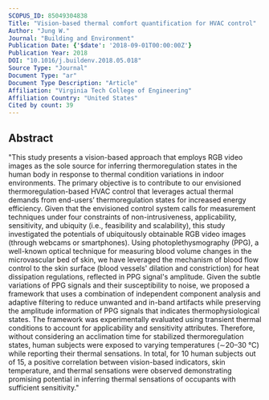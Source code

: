 ```yaml
---
SCOPUS_ID: 85049304838
Title: "Vision-based thermal comfort quantification for HVAC control"
Author: "Jung W."
Journal: "Building and Environment"
Publication Date: {'$date': '2018-09-01T00:00:00Z'}
Publication Year: 2018
DOI: "10.1016/j.buildenv.2018.05.018"
Source Type: "Journal"
Document Type: "ar"
Document Type Description: "Article"
Affiliation: "Virginia Tech College of Engineering"
Affiliation Country: "United States"
Cited by count: 39
---
```


## Abstract
"This study presents a vision-based approach that employs RGB video images as the sole source for inferring thermoregulation states in the human body in response to thermal condition variations in indoor environments. The primary objective is to contribute to our envisioned thermoregulation-based HVAC control that leverages actual thermal demands from end-users’ thermoregulation states for increased energy efficiency. Given that the envisioned control system calls for measurement techniques under four constraints of non-intrusiveness, applicability, sensitivity, and ubiquity (i.e., feasibility and scalability), this study investigated the potentials of ubiquitously obtainable RGB video images (through webcams or smartphones). Using photoplethysmography (PPG), a well-known optical technique for measuring blood volume changes in the microvascular bed of skin, we have leveraged the mechanism of blood flow control to the skin surface (blood vessels' dilation and constriction) for heat dissipation regulations, reflected in PPG signal's amplitude. Given the subtle variations of PPG signals and their susceptibility to noise, we proposed a framework that uses a combination of independent component analysis and adaptive filtering to reduce unwanted and in-band artifacts while preserving the amplitude information of PPG signals that indicates thermophysiological states. The framework was experimentally evaluated using transient thermal conditions to account for applicability and sensitivity attributes. Therefore, without considering an acclimation time for stabilized thermoregulation states, human subjects were exposed to varying temperatures (∼20–30 °C) while reporting their thermal sensations. In total, for 10 human subjects out of 15, a positive correlation between vision-based indicators, skin temperature, and thermal sensations were observed demonstrating promising potential in inferring thermal sensations of occupants with sufficient sensitivity."
